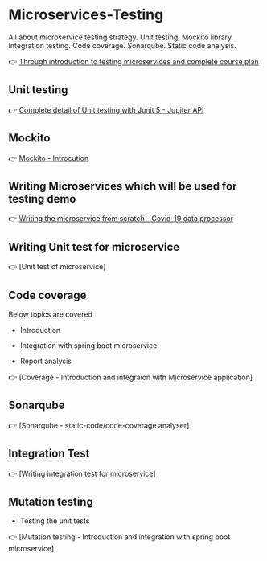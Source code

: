 # Microservices-Testing
 All about microservice testing strategy. Unit testing. Mockito library. Integration testing. Code coverage. Sonarqube. Static code analysis.
 
 👉 [Through introduction to testing microservices and complete course plan](https://youtu.be/1vWWgwELQWM)


## Unit testing

👉 [Complete detail of Unit testing with Junit 5 - Jupiter API](https://www.youtube.com/playlist?list=PLq3uEqRnr_2GYMK6_WEYRlT5kyD8qx98M)

## Mockito

👉 [Mockito - Introcution](https://youtu.be/JOwJjTiTr9k)

## Writing Microservices which will be used for testing demo

👉 [Writing the microservice from scratch - Covid-19 data processor](https://youtu.be/g8C0Z-seFEw)

## Writing Unit test for microservice

👉 [Unit test of microservice]

## Code coverage

Below topics are covered

* Introduction

* Integration with spring boot microservice

* Report analysis

👉 [Coverage - Introduction and integraion with Microservice application]

## Sonarqube

👉 [Sonarqube - static-code/code-coverage analyser]

## Integration Test 

👉 [Writing integration test for microservice]

## Mutation testing

* Testing the unit tests

👉 [Mutation testing - Introduction and integration with spring boot microservice]
